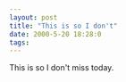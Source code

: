 ```yaml
---
layout: post
title: "This is so I don't"
date: 2000-5-20 18:28:0
tags: 
---
```


This is so I don't miss today.

